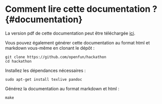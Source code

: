 # Comment lire cette documentation ? {#documentation}

La version pdf de cette documentation peut être téléchargée [ici](https://github.com/openfun/hackathon/raw/regisb/pdfdoc/static/hackathon.pdf).

Vous pouvez également générer cette documentation au format html et markdown
vous-même en clonant le dépôt :

    git clone https://github.com/openfun/hackathon
    cd hackathon

Installez les dépendances nécessaires :

    sudo apt-get install texlive pandoc

Générez la documentation au format markdown et html :

    make

